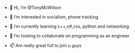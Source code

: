 - 👋 Hi, I’m @TonyMcWilson
- 👀 I’m interested in socialism, phone tracking 
- 🌱 I’m currently learning c++,c#,css, python and networking.

- 💞️ I’m looking to collaborate on programming as an engineer 
- 📫 Am really great full to join u guys 

<!---
TonyMcWilson/TonyMcWilson is a ✨ special ✨ repository because its `README.md` (this file) appears on your GitHub profile.
You can click the Preview link to take a look at your changes.
--->
